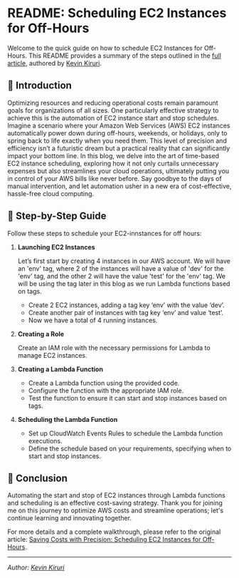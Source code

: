# README: Scheduling EC2 Instances for Off-Hours

Welcome to the quick guide on how to schedule EC2 Instances for Off-Hours. This README provides a summary of the steps outlined in the [full article](https://medium.com/@kevinkiruri/saving-costs-with-precision-scheduling-ec2-instances-for-off-hours-348e7a13096f), authored by [Kevin Kiruri](https://www.linkedin.com/in/kevin-kiruri/).

## :rocket: Introduction

Optimizing resources and reducing operational costs remain paramount goals for organizations of all sizes. One particularly effective strategy to achieve this is the automation of EC2 instance start and stop schedules. Imagine a scenario where your Amazon Web Services (AWS) EC2 instances automatically power down during off-hours, weekends, or holidays, only to spring back to life exactly when you need them. This level of precision and efficiency isn’t a futuristic dream but a practical reality that can significantly impact your bottom line. In this blog, we delve into the art of time-based EC2 instance scheduling, exploring how it not only curtails unnecessary expenses but also streamlines your cloud operations, ultimately putting you in control of your AWS bills like never before. Say goodbye to the days of manual intervention, and let automation usher in a new era of cost-effective, hassle-free cloud computing.


## :scroll: Step-by-Step Guide

Follow these steps to schedule your EC2-innstances for off hours:

1. **Launching EC2 Instances**
   
   Let’s first start by creating 4 instances in our AWS account. We will have an 'env' tag, where 2 of the instances will have a value of 'dev' for the 'env' tag, and the other 2 will have the value 'test' for the 'env' tag. We will be using the tag later in this blog as we run Lambda functions based on tags.
   
   - Create 2 EC2 instances, adding a tag key ‘env’ with the value ‘dev’.
   - Create another pair of instances with tag key ‘env’ and value ‘test’.
   - Now we have a total of 4 running instances.

2. **Creating a Role**

   Create an IAM role with the necessary permissions for Lambda to manage EC2 instances.

3. **Creating a Lambda Function**
    - Create a Lambda function using the provided code.
    - Configure the function with the appropriate IAM role.
    - Test the function to ensure it can start and stop instances based on tags.

4. **Scheduling the Lambda Function**
    - Set up CloudWatch Events Rules to schedule the Lambda function executions.
    - Define the schedule based on your requirements, specifying when to start and stop instances.

## :tada: Conclusion

Automating the start and stop of EC2 instances through Lambda functions and scheduling is an effective cost-saving strategy. Thank you for joining me on this journey to optimize AWS costs and streamline operations; let's continue learning and innovating together. 

For more details and a complete walkthrough, please refer to the original article: [Saving Costs with Precision: Scheduling EC2 Instances for Off-Hours](https://medium.com/@kevinkiruri/saving-costs-with-precision-scheduling-ec2-instances-for-off-hours-348e7a13096f).

---

*Author: [Kevin Kiruri](https://www.linkedin.com/in/kevin-kiruri/)*